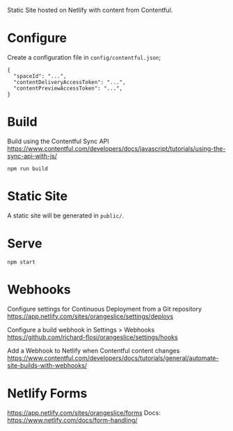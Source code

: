 Static Site hosted on Netlify with content from Contentful.

# Configure
Create a configuration file in `config/contentful.json`;

```
{
  "spaceId": "...",
  "contentDeliveryAccessToken": "...",
  "contentPreviewAccessToken": "...",
}

```

# Build
Build using the Contentful Sync API
https://www.contentful.com/developers/docs/javascript/tutorials/using-the-sync-api-with-js/
```
npm run build
```

# Static Site
A static site will be generated in `public/`.

# Serve
```
npm start
```

# Webhooks
Configure settings for Continuous Deployment from a Git repository
https://app.netlify.com/sites/orangeslice/settings/deploys

Configure a build webhook in Settings > Webhooks
https://github.com/richard-flosi/orangeslice/settings/hooks

Add a Webhook to Netlify when Contentful content changes
https://www.contentful.com/developers/docs/tutorials/general/automate-site-builds-with-webhooks/

# Netlify Forms
https://app.netlify.com/sites/orangeslice/forms
Docs: https://www.netlify.com/docs/form-handling/

